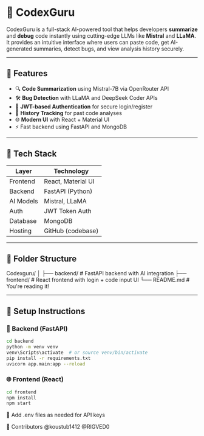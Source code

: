 # 🧠 CodexGuru

CodexGuru is a full-stack AI-powered tool that helps developers **summarize** and **debug** code instantly using cutting-edge LLMs like **Mistral** and **LLaMA**. It provides an intuitive interface where users can paste code, get AI-generated summaries, detect bugs, and view analysis history securely.

---

## 🚀 Features

- 🔍 **Code Summarization** using Mistral-7B via OpenRouter API
- 🛠️ **Bug Detection** with LLaMA and DeepSeek Coder APIs
- 🔐 **JWT-based Authentication** for secure login/register
- 🧾 **History Tracking** for past code analyses
- 🌐 **Modern UI** with React + Material UI
- ⚡ Fast backend using FastAPI and MongoDB

---

## 🧩 Tech Stack

| Layer     | Technology           |
|-----------|----------------------|
| Frontend  | React, Material UI   |
| Backend   | FastAPI (Python)     |
| AI Models | Mistral, LLaMA       |
| Auth      | JWT Token Auth       |
| Database  | MongoDB              |
| Hosting   | GitHub (codebase)    |

---

## 📁 Folder Structure

Codexguru/
│
├── backend/ # FastAPI backend with AI integration
├── frontend/ # React frontend with login + code input UI
└── README.md # You're reading it!

---

## 🔧 Setup Instructions

### 🐍 Backend (FastAPI)

```bash
cd backend
python -m venv venv
venv\Scripts\activate  # or source venv/bin/activate
pip install -r requirements.txt
uvicorn app.main:app --reload
```

### 🌐 Frontend (React)
```bash
cd frontend
npm install
npm start
```
🔐 Add .env files as needed for API keys

👥 Contributors
@koustub1412
@RIGVED0
